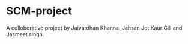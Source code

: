 # SCM-project
A colloborative project by Jaivardhan Khanna ,Jahsan Jot Kaur Gill and Jasmeet singh.
